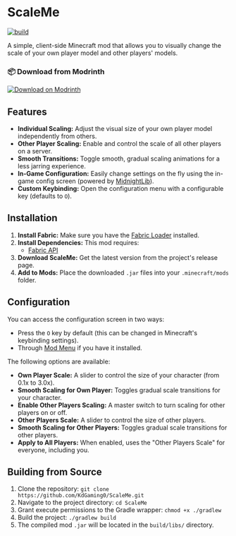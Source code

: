 # ScaleMe

[![build](https://github.com/KdGaming0/ScaleMe/actions/workflows/build.yml/badge.svg)](https://github.com/KdGaming0/ScaleMe/actions/workflows/build.yml)

A simple, client-side Minecraft mod that allows you to visually change the scale of your own player model and other players' models.

### 📦 Download from Modrinth

[![Download on Modrinth](https://img.shields.io/badge/Modrinth-Download-brightgreen?style=for-the-badge&logo=modrinth)](https://modrinth.com/mod/scaleme)

## Features

*   **Individual Scaling:** Adjust the visual size of your own player model independently from others.
*   **Other Player Scaling:** Enable and control the scale of all other players on a server.
*   **Smooth Transitions:** Toggle smooth, gradual scaling animations for a less jarring experience.
*   **In-Game Configuration:** Easily change settings on the fly using the in-game config screen (powered by [MidnightLib](https://modrinth.com/mod/midnightlib)).
*   **Custom Keybinding:** Open the configuration menu with a configurable key (defaults to `O`).

## Installation

1.  **Install Fabric:** Make sure you have the [Fabric Loader](https://fabricmc.net/use/) installed.
2.  **Install Dependencies:** This mod requires:
    *   [Fabric API](https://modrinth.com/mod/fabric-api)
3.  **Download ScaleMe:** Get the latest version from the project's release page.
4.  **Add to Mods:** Place the downloaded `.jar` files into your `.minecraft/mods` folder.

## Configuration

You can access the configuration screen in two ways:
*   Press the `O` key by default (this can be changed in Minecraft's keybinding settings).
*   Through [Mod Menu](https://modrinth.com/mod/modmenu) if you have it installed.

The following options are available:

*   **Own Player Scale:** A slider to control the size of your character (from 0.1x to 3.0x).
*   **Smooth Scaling for Own Player:** Toggles gradual scale transitions for your character.
*   **Enable Other Players Scaling:** A master switch to turn scaling for other players on or off.
*   **Other Players Scale:** A slider to control the size of other players.
*   **Smooth Scaling for Other Players:** Toggles gradual scale transitions for other players.
*   **Apply to All Players:** When enabled, uses the "Other Players Scale" for everyone, including you.

## Building from Source

1.  Clone the repository: `git clone https://github.com/KdGaming0/ScaleMe.git`
2.  Navigate to the project directory: `cd ScaleMe`
3.  Grant execute permissions to the Gradle wrapper: `chmod +x ./gradlew`
4.  Build the project: `./gradlew build`
5.  The compiled mod `.jar` will be located in the `build/libs/` directory.
